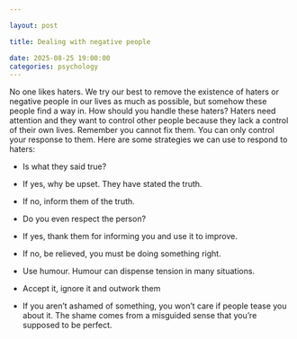 ```yaml
---

layout: post

title: Dealing with negative people

date: 2025-08-25 19:00:00
categories: psychology
---
```



No one likes haters. We try our best to remove the existence of haters or negative people in our lives as much as possible, but somehow these people find a way in. How should you handle these haters? Haters need attention and they want to control other people because they lack a control of their own lives. Remember you cannot fix them. You can only control your response to them. Here are some strategies we can use to respond to haters:

- Is what they said true?

- If yes, why be upset. They have stated the truth.

- If no, inform them of the truth.

- Do you even respect the person?

- If yes, thank them for informing you and use it to improve.

- If no, be relieved, you must be doing something right.

- Use humour. Humour can dispense tension in many situations.

- Accept it, ignore it and outwork them

- If you aren’t ashamed of something, you won’t care if people tease you about it. The shame comes from a misguided sense that you’re supposed to be perfect.